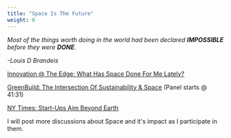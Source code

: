 ```yaml
---
title: "Space Is The Future"
weight: 0
---
```



*Most of the things worth doing in the world had been declared **IMPOSSIBLE** before they were **DONE***. 

*-Louis D Brandeis*

[Innovation @ The Edge: What Has Space Done For Me Lately?](https://www.youtube.com/watch?app=desktop&v=GVGLGgLq9eg&t=2s)

[GreenBuild: The Intersection Of Sustainability & Space](https://vimeo.com/616943144) (Panel starts @ 41:31)

[NY Times: Start-Ups Aim Beyond Earth](https://www.nytimes.com/2021/07/07/technology/space-start-ups.html)

I will post more discussions about Space and it's impact as I participate in them. 